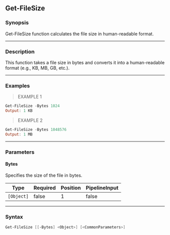 Get-FileSize
------------

### Synopsis
Get-FileSize function calculates the file size in human-readable format.

---

### Description

This function takes a file size in bytes and converts it into a human-readable format (e.g., KB, MB, GB, etc.).

---

### Examples
> EXAMPLE 1

```PowerShell
Get-FileSize -Bytes 1024
Output: 1 KB
```
> EXAMPLE 2

```PowerShell
Get-FileSize -Bytes 1048576
Output: 1 MB
```

---

### Parameters
#### **Bytes**
Specifies the size of the file in bytes.

|Type      |Required|Position|PipelineInput|
|----------|--------|--------|-------------|
|`[Object]`|false   |1       |false        |

---

### Syntax
```PowerShell
Get-FileSize [[-Bytes] <Object>] [<CommonParameters>]
```
